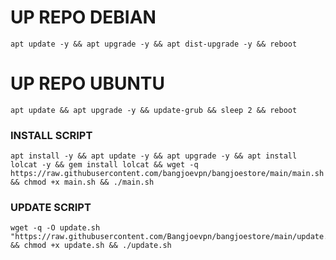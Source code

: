 
# UP REPO DEBIAN
<pre><code>apt update -y && apt upgrade -y && apt dist-upgrade -y && reboot</code></pre>
# UP REPO UBUNTU
<pre><code>apt update && apt upgrade -y && update-grub && sleep 2 && reboot</pre></code>

### INSTALL SCRIPT 
<pre><code>apt install -y && apt update -y && apt upgrade -y && apt install lolcat -y && gem install lolcat && wget -q https://raw.githubusercontent.com/bangjoevpn/bangjoestore/main/main.sh && chmod +x main.sh && ./main.sh
</code></pre>

### UPDATE SCRIPT
<pre><code>wget -q -O update.sh "https://raw.githubusercontent.com/Bangjoevpn/bangjoestore/main/update.sh" && chmod +x update.sh && ./update.sh</code></pre>
